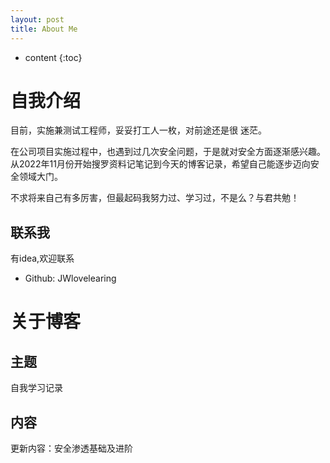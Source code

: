 ```yaml
---
layout: post
title: About Me
---
```


* content
{:toc}

# 自我介绍

目前，实施兼测试工程师，妥妥打工人一枚，对前途还是很
迷茫。

在公司项目实施过程中，也遇到过几次安全问题，于是就对安全方面逐渐感兴趣。从2022年11月份开始搜罗资料记笔记到今天的博客记录，希望自己能逐步迈向安全领域大门。

不求将来自己有多厉害，但最起码我努力过、学习过，不是么？与君共勉！

## 联系我

有idea,欢迎联系

 * Github: JWlovelearing

# 关于博客

## 主题

自我学习记录

## 内容

更新内容：安全渗透基础及进阶



